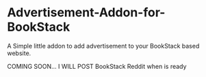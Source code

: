 # Advertisement-Addon-for-BookStack
A Simple little addon to add advertisement to your BookStack based website.

COMING SOON... I WILL POST BookStack Reddit when is ready 
